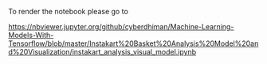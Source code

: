 To render the notebook please go to 

https://nbviewer.jupyter.org/github/cyberdhiman/Machine-Learning-Models-With-Tensorflow/blob/master/Instakart%20Basket%20Analysis%20Model%20and%20Visualization/instakart_analysis_visual_model.ipynb
